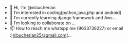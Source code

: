 - 👋 Hi, I’m @nibucherian
- 👀 I’m interested in coding(python,java,php and android)
- 🌱 I’m currently learning django framework and Aws...
- 💞️ I’m looking to collaborate on ...
- 📫 How to reach me whatspp me (9633739227) or email :)nibucherian25@gmail.com(...

<!---
nibucherian/nibucherian is a ✨ special ✨ repository because its `README.md` (this file) appears on your GitHub profile.
You can click the Preview link to take a look at your changes.
--->
